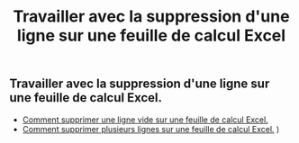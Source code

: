 ﻿---
title: Travailler avec la suppression d'une ligne sur une feuille de calcul Excel
second_title: Aspose.Cells Cloud Documen
linktitle: Supprimer
type: docs
url: /fr/rows/delete/
keywords: Working with deleting row on an Excel worksheet. How to add rows on an Excel worksheet
description: Aspose.Cells Cloud REST API prend en charge la suppression de lignes sur une feuille de calcul Excel. Le SDK prend en charge différents types de langages de développement. Ils incluent Android, C#, Go, Java, NodeJS, Perl, PHP, Python, Ruby et Swift.
weight: 20
---
## Travailler avec la suppression d'une ligne sur une feuille de calcul Excel.

- [Comment supprimer une ligne vide sur une feuille de calcul Excel.](/cells/fr/rows/delete/row/) 
- [Comment supprimer plusieurs lignes sur une feuille de calcul Excel.](/cells/fr/rows/delete/rows/) ) 
